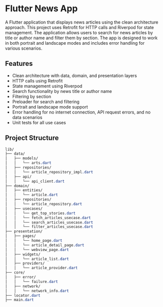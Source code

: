 # Flutter News App

A Flutter application that displays news articles using the clean architecture approach. This project uses Retrofit for HTTP calls and Riverpod for state management. The application allows users to search for news articles by title or author name and filter them by section. The app is designed to work in both portrait and landscape modes and includes error handling for various scenarios.

## Features

- Clean architecture with data, domain, and presentation layers
- HTTP calls using Retrofit
- State management using Riverpod
- Search functionality by news title or author name
- Filtering by section
- Preloader for search and filtering
- Portrait and landscape mode support
- Error handling for no internet connection, API request errors, and no data scenarios
- Unit tests for all use cases

## Project Structure

```css
lib/
├── data/
│   ├── models/
│   │   └── arts.dart
│   ├── repositories/
│   │   └── article_repository_impl.dart
│   ├── api/
│   │   └── api_client.dart
├── domain/
│   ├── entities/
│   │   └── article.dart
│   ├── repositories/
│   │   └── article_repository.dart
│   ├── usecases/
│   │   └── get_top_stories.dart
│   │   └── fetch_articles_usecase.dart
│   │   └── search_articles_usecase.dart
│   │   └── filter_articles_usecase.dart
├── presentation/
│   ├── pages/
│   │   └── home_page.dart
│   │   └── article_detail_page.dart
│   │   └── webview_page.dart
│   ├── widgets/
│   │   └── article_list.dart
│   ├── providers/
│   │   └── article_provider.dart
├── core/
│   ├── error/
│   │   └── failure.dart
│   ├── network/
│   │   └── network_info.dart
├── locator.dart
├── main.dart
